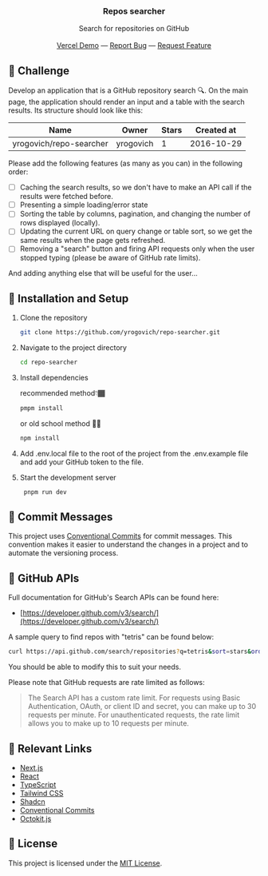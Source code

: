 <div align="center">

<h3 align="center">Repos searcher </h3>
<p align="center">
Search for repositories on GitHub

<br/>
<br/>
<a href="https://repo-searcher-five.vercel.app/">Vercel Demo</a> —
<a href="https://github.com/yrogovich/repo-searcher/issues/new?labels=bug&template=bug-report---.md">Report Bug</a> —
<a href="https://github.com/yrogovich/repo-searcher/issues/new?labels=enhancement&template=feature-request---.md">Request Feature</a>
</p>
</div>

## 🌟 Challenge

Develop an application that is a GitHub repository search 🔍. On the main page, the application should render an input and a table with the search results. Its structure should look like this:

| Name                    | Owner     | Stars | Created at |
| ----------------------- | --------- | ----- | ---------- |
| yrogovich/repo-searcher | yrogovich | 1     | 2016-10-29 |

Please add the following features (as many as you can) in the following order:

- [ ] Caching the search results, so we don't have to make an API call if the results were fetched before.
- [ ] Presenting a simple loading/error state
- [ ] Sorting the table by columns, pagination, and changing the number of rows displayed (locally).
- [ ] Updating the current URL on query change or table sort, so we get the same results when the page gets refreshed.
- [ ] Removing a "search" button and firing API requests only when the user stopped typing (please be aware of GitHub rate limits).

And adding anything else that will be useful for the user...

## 🔧 Installation and Setup

1. Clone the repository
   ```bash
   git clone https://github.com/yrogovich/repo-searcher.git
   ```
2. Navigate to the project directory
   ```bash
   cd repo-searcher
   ```
3. Install dependencies

   recommended method👇🏾

   ```bash
   pmpm install
   ```

   or old school method 👴🏾

   ```bash
   npm install
   ```

4. Add .env.local file to the root of the project from the .env.example file and add your GitHub token to the file.
5. Start the development server

   ```bash
    pnpm run dev
   ```

## 💬 Commit Messages

This project uses [Conventional Commits](https://www.conventionalcommits.org/en/v1.0.0/#specification) for commit messages. This convention makes it easier to understand the changes in a project and to automate the versioning process.

## 🐙 GitHub APIs

Full documentation for GitHub's Search APIs can be found here:

- [https://developer.github.com/v3/search/](https://developer.github.com/v3/search/)

A sample query to find repos with "tetris" can be found below:

```bash
curl https://api.github.com/search/repositories?q=tetris&sort=stars&order=desc
```

You should be able to modify this to suit your needs.

Please note that GitHub requests are rate limited as follows:

> The Search API has a custom rate limit. For requests using Basic Authentication, OAuth, or client ID and secret, you can make up to 30 requests per minute. For unauthenticated requests, the rate limit allows you to make up to 10 requests per minute.

## 🔗 Relevant Links

- [Next.js](https://nextjs.org/)
- [React](https://react.dev/learn)
- [TypeScript](https://www.typescriptlang.org/docs/handbook/typescript-in-5-minutes.html)
- [Tailwind CSS](https://v2.tailwindcss.com/docs)
- [Shadcn](https://ui.shadcn.com/docs)
- [Conventional Commits](https://www.conventionalcommits.org/en/v1.0.0/#specification)
- [Octokit.js](https://octokit.github.io/rest.js/v20#usage)

## 📜 License

This project is licensed under the [MIT License](https://opensource.org/license/mit/).
